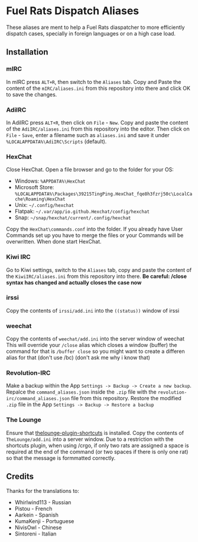 # Fuel Rats Dispatch Aliases
These aliases are ment to help a Fuel Rats diaspatcher to more efficiently dispatch cases, specially in foreign languages or on a high case load.

## Installation

### mIRC
In mIRC press `ALT+R`, then switch to the `Aliases` tab. Copy and Paste the content of the `mIRC/aliases.ini` from this repository into there and click OK to save the changes.

### AdiIRC
In AdiIRC press `ALT+R`, then click on `File` - `New`. Copy and paste the content of the `AdiIRC/aliases.ini` from this repository into the editor. Then click on `File` - `Save`, enter a filename such as `aliases.ini` and save it under `%LOCALAPPDATA%\AdiIRC\Scripts` (default).

### HexChat
Close HexChat. Open a file browser and go to the folder for your OS:

* Windows: `%APPDATA%\HexChat`
* Microsoft Store: `%LOCALAPPDATA%\Packages\39215TingPing.HexChat_fqe8h3fzrj50c\LocalCache\Roaming\HexChat`
* Unix: `~/.config/hexchat`
* Flatpak: `~/.var/app/io.github.Hexchat/config/hexchat`
* Snap: `~/snap/hexchat/current/.config/hexchat`

Copy the `HexChat\commands.conf` into the folder. If you already have User Commands set up you have to merge the files or your Commands will be overwritten. When done start HexChat.

### Kiwi IRC
Go to Kiwi settings, switch to the `Aliases` tab, copy and paste the content of the `KiwiIRC/aliases.ini` from this repository into there.
**Be careful: /close syntax has changed and actually closes the case now**

### irssi
Copy the contents of `irssi/add.ini` into the `((status))` window of irssi

### weechat
Copy the contents of `weechat/add.ini` into the server window of weechat
This will override your `/close` alias which closes a window (buffer) the command for that is `/buffer close` so you might want to create a differen alias for that (don't use /bc) (don't ask me why i know that)

### Revolution-IRC
Make a backup within the App `Settings -> Backup -> Create a new backup`. Repalce the `command_aliases.json` inside the `.zip` file with the `revolution-irc/command_aliases.json` file from this repository.
Restore the modified `.zip` file in the App `Settings -> Backup -> Restore a backup`

### The Lounge
Ensure that [thelounge-plugin-shortcuts](https://github.com/minidigger/thelounge-plugin-shortcuts) is installed.
Copy the contents of `TheLounge/add.ini` into a server window.
Due to a restriction with the shortcuts plugin, when using /crgo, if only two rats are assigned a space is required at the end of the command (or two spaces if there is only one rat) so that the message is formmatted correctly.


## Credits
Thanks for the translations to:
* Whirlwind113 - Russian
* Pistou - French
* Aarkein - Spanish
* KumaKenji - Portuguese
* NivisOwl - Chinese
* Sintoreni - Italian
